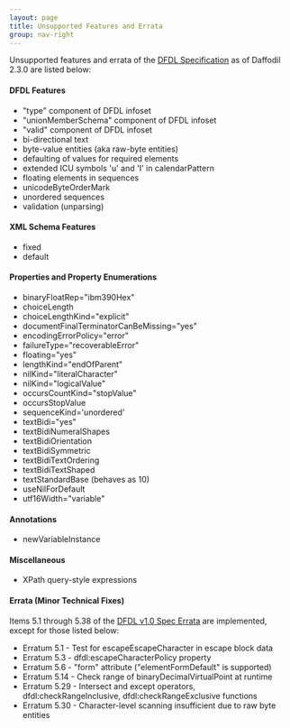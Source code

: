 ```yaml
---
layout: page
title: Unsupported Features and Errata
group: nav-right
---
```

<!--
{% comment %}
Licensed to the Apache Software Foundation (ASF) under one or more
contributor license agreements.  See the NOTICE file distributed with
this work for additional information regarding copyright ownership.
The ASF licenses this file to you under the Apache License, Version 2.0
(the "License"); you may not use this file except in compliance with
the License.  You may obtain a copy of the License at

http://www.apache.org/licenses/LICENSE-2.0

Unless required by applicable law or agreed to in writing, software
distributed under the License is distributed on an "AS IS" BASIS,
WITHOUT WARRANTIES OR CONDITIONS OF ANY KIND, either express or implied.
See the License for the specific language governing permissions and
limitations under the License.
{% endcomment %}
-->

Unsupported features and errata of the [DFDL Specification](/docs/dfdl) as of Daffodil 2.3.0 are listed below:

#### DFDL Features

* "type" component of DFDL infoset
* "unionMemberSchema" component of DFDL infoset
* "valid" component of DFDL infoset
* bi-directional text
* byte-value entities (aka raw-byte entities)
* defaulting of values for required elements
* extended ICU symbols 'u' and 'I' in calendarPattern
* floating elements in sequences
* unicodeByteOrderMark
* unordered sequences
* validation (unparsing)

#### XML Schema Features

* fixed
* default

#### Properties and Property Enumerations

* binaryFloatRep="ibm390Hex"
* choiceLength
* choiceLengthKind="explicit"
* documentFinalTerminatorCanBeMissing="yes"
* encodingErrorPolicy="error"
* failureType="recoverableError"
* floating="yes"
* lengthKind="endOfParent"
* nilKind="literalCharacter"
* nilKind="logicalValue"
* occursCountKind="stopValue"
* occursStopValue
* sequenceKind='unordered'
* textBidi="yes"
* textBidiNumeralShapes
* textBidiOrientation
* textBidiSymmetric
* textBidiTextOrdering
* textBidiTextShaped
* textStandardBase (behaves as 10)
* useNilForDefault
* utf16Width="variable"

#### Annotations

* newVariableInstance

#### Miscellaneous

* XPath query-style expressions

#### Errata (Minor Technical Fixes)

Items 5.1 through 5.38 of the [DFDL v1.0 Spec Errata](https://redmine.ogf.org/dmsf_files/13384?download=) are implemented, except for those listed below:

* Erratum 5.1 - Test for escapeEscapeCharacter in escape block data
* Erratum 5.3 - dfdl:escapeCharacterPolicy property
* Erratum 5.6 - "form" attribute ("elementFormDefault" is supported)
* Erratum 5.14 - Check range of binaryDecimalVirtualPoint at runtime
* Erratum 5.29 - Intersect and except operators, dfdl:checkRangeInclusive, dfdl:checkRangeExclusive functions
* Erratum 5.30 - Character-level scanning insufficient due to raw byte entities
